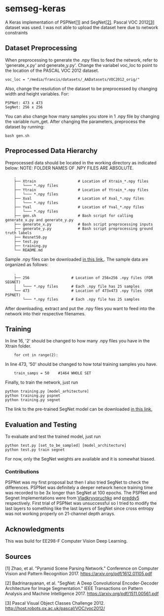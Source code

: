 # semseg-keras
A Keras implementation of PSPNet[[1]](https://arxiv.org/pdf/1612.01105.pdf) and SegNet[[2]](https://arxiv.org/pdf/1612.01105.pdf). Pascal VOC 2012[[3]](http://host.robots.ox.ac.uk/pascal/VOC/voc2012/)  dataset was used. I was not able to upload the dataset here due to network constraints

## Dataset Preprocessing
When preprocessing to generate the .npy files to feed the network, refer to 'generate_x.py' and generate_y.py'. Change the variabel voc_loc to point to the location of the PASCAL VOC 2012 dataset.
```
voc_loc = "/media/francis/datasets/_AADatasets/VOC2012_orig/"
```
Also, change the resolution of the dataset to be preprocessed by changing width and height variables. For:
```
PSPNet: 473 x 473
SegNet: 256 x 256
```
You can also change how many samples you store in 1 .npy file by changing the variable num_get.
After changing the parameters, preprocess the dataset by running:
```
bash gen.sh
```

## Preprocessed Data Hierarchy
Preprocessed data should be located in the working directory as indicated below:
NOTE: FOLDER NAMES OF .NPY FILES ARE ABSOLUTE.
```
    .
    ├── Xtrain                   # Location of Xtrain_*.npy files
    │   └─── *.npy files
    ├── Ytrain                   # Location of Ytrain_*.npy files
    │   └─── *.npy files
    ├── Xval                     # Location of Xval_*.npy files
    │   └─── *.npy files
    ├── Yval                     # Location of Yval_*.npy files
    │   └─── *.npy files
    ├── gen.sh                   # Bash script for calling generate_x.py and generate_y.py
    ├── generate_x.py            # Bash script preprocessing inputs
    ├── generate_y.py            # Bash script preprocessing ground truth labels
    ├── Resnet50.py
    ├── test.py
    ├── training.py
    └── README.md
```
Sample .npy files can be downloaded [in this link.](https://drive.google.com/drive/folders/1I7fgSU4l5ptyzwd35I-5YWJSVHukmP4V?usp=sharing). The sample data are organized as follows:
```
    .
    ├── 256                   # Location of 256x256 .npy files (FOR SEGNET)
    │   └─── *.npy files      # Each .npy file has 25 samples
    └── 473                   # Location of 473x473 .npy files (FOR PSPNET)
        └─── *.npy files      # Each .npy file has 25 samples
```
After downloading, extract and put the .npy files you want to feed into the network into their respective filenames.

## Training
In line 16, '2' should be changed to how many .npy files you have in the Xtrain folder.
```
    for cnt in range(2):
```
In line 473, '50' should be changed to how total training samples you have.
```
    train_samps = 50	#1464 WHOLE SET
```
Finally, to train the network, just run
```
python training.py [model_arhitecture]
python training.py pspnet
python training.py segnet
```

The link to the pre-trained SegNet model can be downloaded [in this link.](https://drive.google.com/file/d/1aLOaiASl2KgERhOZ9iNt6D9AZgKCWDlF/view?usp=sharing)

## Evaluation and Testing
To evaluate and test the trained model, just run
```
python test.py [set_to_be_sampled] [model_architecture]
python test.py train segnet
```
For now, only the SegNet weights are available and it is somewhat biased.

### Contributions

PSPNet was my first proposal but then I also tried SegNet to check the differences. PSPNet was definitely a deeper network hence training time was recorded to be 3x longer than SegNet at 100 epochs. The PSPNet and Segnet Implementations were from [Vladkryvoruchko](https://github.com/Vladkryvoruchko/PSPNet-Keras-tensorflow) and [preddy5](https://github.com/preddy5/segnet) respectively. First trial of PSPNet was unsuccessful so I tried to modify the last layers to something like the last layers of SegNet since cross entropy was not working properly on 21-channel depth arrays.

## Acknowledgments
This was build for EE298-F Computer Vision Deep Learning.

## Sources
[1] Zhao, et al. "Pyramid Scene Parsing Network." Conference on Computer Vision and Pattern Recognition 2017. https://arxiv.org/pdf/1612.01105.pdf

[2] Badrinarayanan, et al. "SegNet: A Deep Convolutional Encoder-Decoder Architecture for Image Segmentation." IEEE Transactions on Pattern Analysis and Machine Intelligence 2017. https://arxiv.org/pdf/1511.00561.pdf

[3] Pascal Visual Object Classes Challenge 2012. http://host.robots.ox.ac.uk/pascal/VOC/voc2012/
